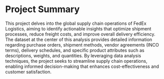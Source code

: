 # **Project Summary**
This project delves into the global supply chain operations of FedEx Logistics, aiming to identify actionable insights that optimize shipment processes, reduce freight costs, and improve overall delivery efficiency. The dataset at the center of this analysis provides detailed information regarding purchase orders, shipment methods, vendor agreements (INCO terms), delivery schedules, and specific product attributes such as descriptions, weights, and quantities. By leveraging data analysis techniques, the project seeks to streamline supply chain operations, enabling informed decision-making that enhances cost-effectiveness and customer satisfaction.
